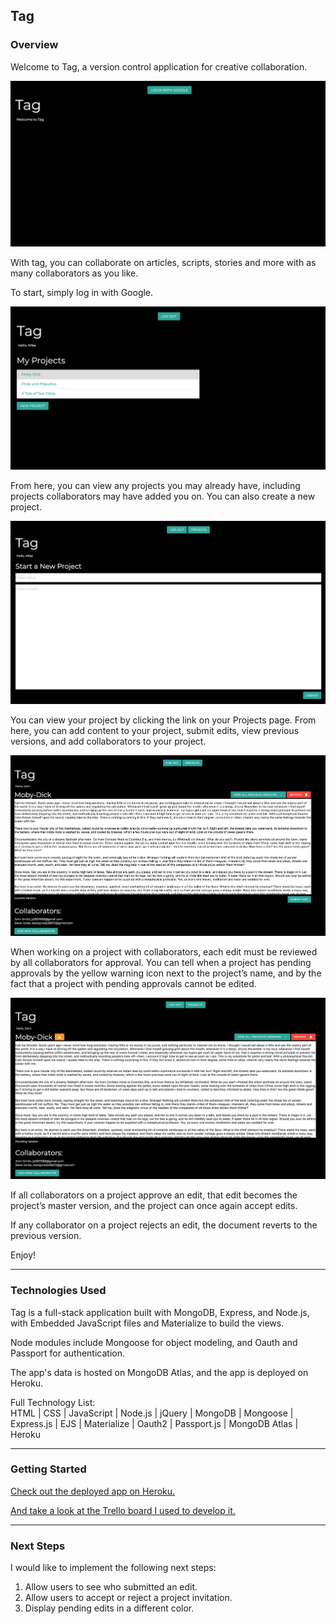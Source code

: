 
## Tag

### Overview

Welcome to Tag, a version control application for creative collaboration.

<img src="./imgs/login_screenshot.png">

With tag, you can collaborate on articles, scripts, stories and more with as many collaborators as you like.

To start, simply log in with Google.

<img src="./imgs/projects_page.png">


From here, you can view any projects you may already have, including projects collaborators may have added you on. You can also create a new project.

<img src="./imgs/new_project.png">

You can view your project by clicking the link on your Projects page. From here, you can add content to your project, submit edits, view previous versions, and add collaborators to your project.

<img src="./imgs/edit_page.png">

When working on a project with collaborators, each edit must be reviewed by all collaborators for approval. You can tell when a project has pending approvals by the yellow warning icon next to the project’s name, and by the fact that a project with pending approvals cannot be edited.

<img src="./imgs/locked_page.png">

If all collaborators on a project approve an edit, that edit becomes the project’s master version, and the project can once again accept edits.

If any collaborator on a project rejects an edit, the document reverts to the previous version.

Enjoy!

---
### Technologies Used

Tag is a full-stack application built with MongoDB, Express, and Node.js, with Embedded JavaScript files and Materialize to build the views.

Node modules include Mongoose for object modeling, and Oauth and Passport for authentication.

The app's data is hosted on MongoDB Atlas, and the app is deployed on Heroku.

Full Technology List:
<br>
HTML | CSS | JavaScript | Node.js | jQuery | MongoDB | Mongoose | Express.js | EJS | Materialize | Oauth2 | Passport.js | MongoDB Atlas | Heroku

---
### Getting Started
<a href="https://tag-app-md.herokuapp.com/"> Check out the deployed app on Heroku.</a>

<a href="https://trello.com/b/7n53hBSR/tag">And take a look at the Trello board I used to develop it. </a>

---
### Next Steps

I would like to implement the following next steps:

1. Allow users to see who submitted an edit.
2. Allow users to accept or reject a project invitation.
3. Display pending edits in a different color.